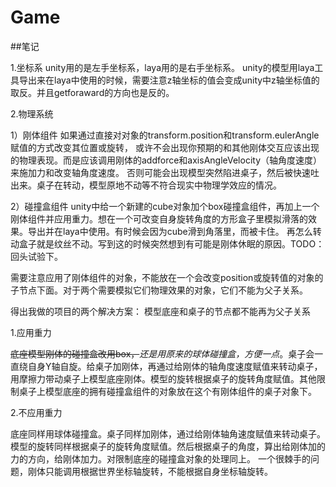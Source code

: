 # Game
  ##笔记 

1.坐标系
unity用的是左手坐标系，laya用的是右手坐标系。
unity的模型用laya工具导出来在laya中使用的时候，需要注意z轴坐标的值会变成unity中z轴坐标值的取反。并且getforaward的方向也是反的。


2.物理系统
  
  1）刚体组件
  如果通过直接对对象的transform.position和transform.eulerAngle赋值的方式改变其位置或旋转，
  或许不会出现你预期的和其他刚体交互应该出现的物理表现。而是应该调用刚体的addforce和axisAngleVelocity（轴角度速度）来施加力和改变轴角度速度。
  否则可能会出现模型突然陷进桌子，然后被快速吐出来。桌子在转动，模型原地不动等不符合现实中物理学效应的情况。
  
  2）碰撞盒组件
  unity中给一个新建的cube对象加个box碰撞盒组件，再加上一个刚体组件并应用重力。想在一个可改变自身旋转角度的方形盒子里模拟滑落的效果。导出并在laya中使用。有时候会因为cube滑到角落里，而被卡住。
  再怎么转动盒子就是纹丝不动。写到这的时候突然想到有可能是刚体休眠的原因。TODO：回头试验下。
  
需要注意应用了刚体组件的对象，不能放在一个会改变position或旋转值的对象的子节点下面。对于两个需要模拟它们物理效果的对象，它们不能为父子关系。

得出我做的项目的两个解决方案：
模型底座和桌子的节点都不能再为父子关系

1.应用重力
  
  ~~底座模型刚体的碰撞盒改用box，~~*还是用原来的球体碰撞盒，方便一点*。桌子会一直绕自身Y轴自旋。给桌子加刚体，再通过给刚体的轴角度速度赋值来转动桌子，用摩擦力带动桌子上模型底座刚体。模型的旋转根据桌子的旋转角度赋值。其他限制桌子上模型底座的拥有碰撞盒组件的对象放在这个有刚体组件的桌子对象下。

2.不应用重力
 
 底座同样用球体碰撞盒。桌子同样加刚体，通过给刚体轴角速度赋值来转动桌子。模型的旋转同样根据桌子的旋转角度赋值。然后根据桌子的角度，算出给刚体加的力的方向，给刚体加力。对限制底座的碰撞盒对象的处理同上。
一个很棘手的问题，刚体只能调用根据世界坐标轴旋转，不能根据自身坐标轴旋转。
